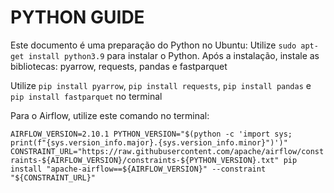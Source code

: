 # PYTHON GUIDE

Este documento é uma preparação do Python no Ubuntu: Utilize `sudo apt-get install python3.9` para instalar o Python.
Após a instalação, instale as bibliotecas:
pyarrow, requests, pandas e fastparquet

Utilize `pip install pyarrow`, `pip install requests`, `pip install pandas` e `pip install fastparquet` no terminal

Para o Airflow, utilize este comando no terminal:

`AIRFLOW_VERSION=2.10.1
PYTHON_VERSION="$(python -c 'import sys; print(f"{sys.version_info.major}.{sys.version_info.minor}")')"
CONSTRAINT_URL="https://raw.githubusercontent.com/apache/airflow/constraints-${AIRFLOW_VERSION}/constraints-${PYTHON_VERSION}.txt"
pip install "apache-airflow==${AIRFLOW_VERSION}" --constraint "${CONSTRAINT_URL}"`
